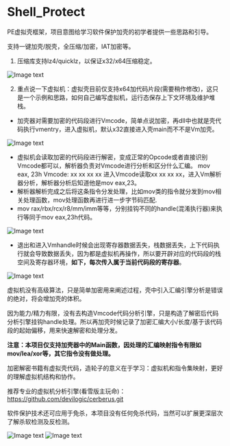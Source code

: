 # Shell_Protect
PE虚拟壳框架，项目意图给学习软件保护加壳的初学者提供一些思路和引导。

支持一键加壳/脱壳，全压缩/加密，IAT加密等。
1. 压缩库支持lz4/quicklz，以保证x32/x64压缩稳定。

![Image text](https://github.com/TimelifeCzy/Shell_Protect/blob/main/1.png)

2. 重点说一下虚拟机：虚拟壳目前仅支持x64加代码片段(需要稍作修改)，这只是一个示例和思路，如何自己编写虚拟机，运行态保存上下文环境及维护堆栈。
- 加壳器对需要加密的代码段进行Vmcode，简单点说加密，再dll中也就是壳代码执行vmentry，进入虚拟机，默认x32直接进入壳main而不不是Vm加壳。

![Image text](https://github.com/TimelifeCzy/Shell_Protect/blob/main/4.png)

- 虚拟机会读取加密的代码段进行解密，变成正常的Opcode或者直接识别Vmcode都可以，解析器负责对Vmcode进行分析和区分什么汇编。
mov eax, 23h  Vmcode: xx xx xx xx 进入Vmcode读取xx xx xx xx，进入Vm解析器分析，解析器分析后知道他是mov eax,23。
- 解析器解析完成之后将这条指令分发处理，比如mov类的指令就分发到mov相关处理函数，mov处理函数再进行进一步字节码匹配.
- mov rax/rbx/rcx/r8/mm/imm等等，分别挂钩不同的handle(混淆执行器)来执行等同于mov eax,23h代码。

![Image text](https://github.com/TimelifeCzy/Shell_Protect/blob/main/2.png)

- 退出和进入Vmhandle时候会出现寄存器数据丢失，栈数据丢失，上下代码执行就会导致数据丢失，因为都是虚拟机再操作，所以要开辟对应的代码段的栈空间及寄存器环境，**如下，每次传入属于当前代码段的寄存器**。

![Image text](https://github.com/TimelifeCzy/Shell_Protect/blob/main/3.png)

虚拟机没有高级算法，只是简单加密用来阐述过程，壳中引入汇编引擎分析是错误的绝对，将会增加壳的体积。

因为能力/精力有限，没有去构造Vmcode代码分析引擎，只是构造了解密后代码分析引擎挂钩handle处理。所以再加壳时候记录了加密汇编大小/长度/基于该代码段的起始偏移，用来快速解密和处理分发。

**注意：本项目仅支持加壳器中的Main函数，因处理的汇编映射指令有限如mov/lea/xor等，其它指令没有做处理。**

加密解密书籍有虚拟壳代码，造轮子的意义在于学习：虚拟机和指令集映射，更好的理解虚拟机结构和协作。

推荐专业的虚拟机分析引擎(看雪版主玩命)： https://github.com/devilogic/cerberus.git 

软件保护技术还可应用于免杀，本项目没有任何免杀代码，当然可以扩展更深层次了解杀软检测及反检测。

![Image text](https://github.com/TimelifeCzy/Shell_Protect/blob/main/5.png)
![Image text](https://github.com/TimelifeCzy/Shell_Protect/blob/main/6.png)


